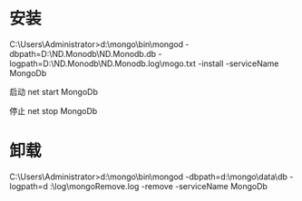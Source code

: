 # 安装 #
C:\Users\Administrator>d:\mongo\bin\mongod -dbpath=D:\ND.Monodb\ND.Monodb.db -logpath=D:\ND.Monodb\ND.Monodb.log\mogo.txt -install -serviceName MongoDb

 

启动 net start MongoDb


停止 net stop MongoDb


# 卸载 #
C:\Users\Administrator>d:\mongo\bin\mongod -dbpath=d:\mongo\data\db -logpath=d
:\log\mongoRemove.log -remove -serviceName MongoDb